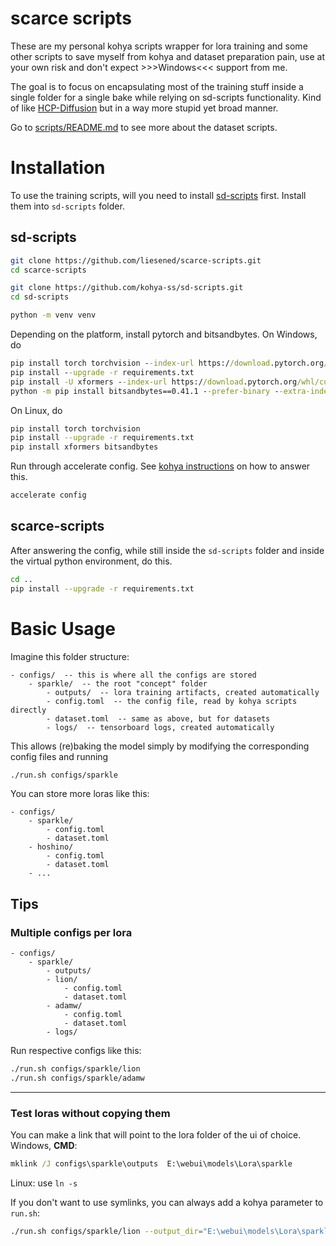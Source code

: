 # scarce scripts

These are my personal kohya scripts wrapper for lora training and some other scripts to save myself from kohya and dataset preparation pain, use at your own risk and don't expect >>>Windows<<< support from me.

The goal is to focus on encapsulating most of the training stuff inside a single folder for a single bake while relying on sd-scripts functionality. Kind of like [HCP-Diffusion](https://github.com/IrisRainbowNeko/HCP-Diffusion) but in a way more stupid yet broad manner.

Go to [scripts/README.md](scripts/README.md) to see more about the dataset scripts. 

# Installation

To use the training scripts, will you need to install [sd-scripts](https://github.com/kohya-ss/sd-scripts/?tab=readme-ov-file#windows-installation) first. Install them into `sd-scripts` folder.

## sd-scripts

```sh
git clone https://github.com/liesened/scarce-scripts.git
cd scarce-scripts

git clone https://github.com/kohya-ss/sd-scripts.git
cd sd-scripts

python -m venv venv
```

Depending on the platform, install pytorch and bitsandbytes. On Windows, do

```bat
pip install torch torchvision --index-url https://download.pytorch.org/whl/cu121
pip install --upgrade -r requirements.txt
pip install -U xformers --index-url https://download.pytorch.org/whl/cu121
python -m pip install bitsandbytes==0.41.1 --prefer-binary --extra-index-url=https://jllllll.github.io/bitsandbytes-windows-webui
```

On Linux, do

```sh
pip install torch torchvision
pip install --upgrade -r requirements.txt
pip install xformers bitsandbytes
```

Run through accelerate config. See [kohya instructions](https://github.com/kohya-ss/sd-scripts/?tab=readme-ov-file#windows-installation) on how to answer this.

```sh
accelerate config
```

## scarce-scripts

After answering the config, while still inside the `sd-scripts` folder and inside the virtual python environment, do this.

```sh
cd ..
pip install --upgrade -r requirements.txt
```

# Basic Usage

Imagine this folder structure:

```
- configs/  -- this is where all the configs are stored
    - sparkle/  -- the root "concept" folder
        - outputs/  -- lora training artifacts, created automatically
        - config.toml  -- the config file, read by kohya scripts directly
        - dataset.toml  -- same as above, but for datasets
        - logs/  -- tensorboard logs, created automatically
```

This allows (re)baking the model simply by modifying the corresponding config files and running

```sh
./run.sh configs/sparkle
```

You can store more loras like this:

```
- configs/
    - sparkle/
        - config.toml
        - dataset.toml
    - hoshino/
        - config.toml
        - dataset.toml
    - ...
```

## Tips

### Multiple configs per lora

```
- configs/
    - sparkle/
        - outputs/
        - lion/
            - config.toml
            - dataset.toml
        - adamw/
            - config.toml
            - dataset.toml
        - logs/
```

Run respective configs like this:

```sh
./run.sh configs/sparkle/lion
./run.sh configs/sparkle/adamw
```

---

### Test loras without copying them

You can make a link that will point to the lora folder of the ui of choice.
Windows, **CMD**:

```bat
mklink /J configs\sparkle\outputs  E:\webui\models\Lora\sparkle
```

Linux: use `ln -s`

If you don't want to use symlinks, you can always add a kohya parameter to `run.sh`:

```sh
./run.sh configs/sparkle/lion --output_dir="E:\webui\models\Lora\sparkle"
```
